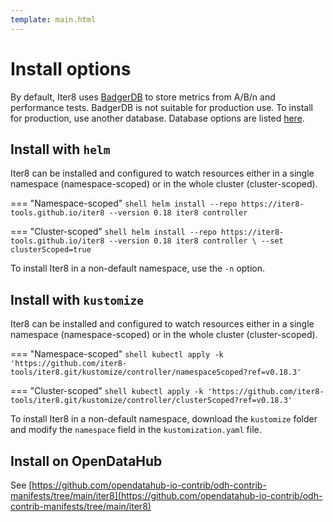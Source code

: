 ```yaml
---
template: main.html
---
```


# Install options

By default, Iter8 uses [BadgerDB](https://dgraph.io/docs/badger/) to store metrics from A/B/n and performance tests. BadgerDB is not suitable for production use. To install for production, use another database. Database options are listed [here](metrics_store.md).

## Install with `helm`

Iter8 can be installed and configured to watch resources either in a single namespace (namespace-scoped) or in the whole cluster (cluster-scoped). 

=== "Namespace-scoped"
    ```shell
    helm install --repo https://iter8-tools.github.io/iter8 --version 0.18 iter8 controller
    ```

=== "Cluster-scoped"
    ```shell
    helm install --repo https://iter8-tools.github.io/iter8 --version 0.18 iter8 controller \
    --set clusterScoped=true
    ```

To install Iter8 in a non-default namespace, use the `-n` option.

## Install with `kustomize`

Iter8 can be installed and configured to watch resources either in a single namespace (namespace-scoped) or in the whole cluster (cluster-scoped). 

=== "Namespace-scoped"
    ```shell
    kubectl apply -k 'https://github.com/iter8-tools/iter8.git/kustomize/controller/namespaceScoped?ref=v0.18.3'
    ```

=== "Cluster-scoped"
    ```shell
    kubectl apply -k 'https://github.com/iter8-tools/iter8.git/kustomize/controller/clusterScoped?ref=v0.18.3'
    ```

To install Iter8 in a non-default namespace, download the `kustomize` folder and modify the `namespace` field in the `kustomization.yaml` file.

## Install on OpenDataHub

See [https://github.com/opendatahub-io-contrib/odh-contrib-manifests/tree/main/iter8](https://github.com/opendatahub-io-contrib/odh-contrib-manifests/tree/main/iter8)